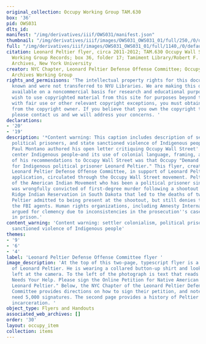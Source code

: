 ```yaml
---
original_collection: Occupy Working Group TAM.630
box: '36'
pid: OWS031
dlts_id:
manifest: "/img/derivatives/iiif/OWS031/manifest.json"
thumbnail: "/img/derivatives/iiif/images/OWS031_OWS031_01/full/250,/0/default.jpg"
full: "/img/derivatives/iiif/images/OWS031_OWS031_01/full/1140,/0/default.jpg"
citation: Leonard Peltier flyer, circa 2011-2012; TAM.630 Occupy Wall Street Archives
  Working Group Records; box 36, folder 17; Tamiment Library/Robert F. Wagner Labor
  Archives, New York University
creator: NYC Chapter, Leonard Peltier Defense Offense Committee; Occupy Wall Street
  Archives Working Group
rights_and_permisisons: 'The intellectual property rights for this document are not
  known and were not transferred to NYU Libraries. We are making this document publicly
  available on a noncommercial basis for research and educational purposes. If you
  wish to use copyrighted material from this site for purposes beyond those in accordance
  with fair use or other relevant copyright exceptions, you must obtain permission
  from the copyright owner. If you believe that you own the copyright to this document,
  please contact us and we will address your concerns. '
declarations:
- '20'
- '19'
description: '*Content warning: This caption includes description of settler colonialism,
  political prisoners, and state sanctioned violence of Indigenous people* When John
  Paul Montano authored his open letter critiquing Occupy Wall Street''s failure to
  center Indigenous people—and its use of colonial language, framing, and tactics—one
  of his recommendations to Occupy Wall Street was that Occupy "Demand immediate freedom
  for Indigenous political prisoner Leonard Peltier." This flyer, created by the NYC
  Leonard Peltier Defense Offense Committee, in support of Leonard Peltier''s clemency
  application, circulated through the Occupy Wall Street movement. Peltier is a member
  of the American Indian Movement who has been a political prisoner since 1977. He
  was wrongfully convicted of first-degree murder following a shootout at the Pine
  Ridge Indian Reservation in South Dakota that led to the deaths of two FBI agents.
  Peltier admitted to being present at the shootout, but still denies that he shot
  the FBI agents. Human rights organizations, including Amnesty International, have
  argued for clemency due to inconsistencies in the prosecution''s case, but he remains
  in prison.'
content_warning: 'Content warning: settler colonialism, political prisoners, state
  sanctioned violence of Indigenous people'
themes:
- '9'
- '6'
- '4'
label: 'Leonard Peltier Defense Offense Committee flyer '
image_description: 'At the top of this two-page, typescript flyer is a photograph
  of Leonard Peltier. He is wearing a collared button-up shirt and looking to his
  left at the camera. To the left of the photograph is text that reads "Leonard Peltier
  Needs Your Help. Please sign the Online Petition for Native American Political Prisoner
  Leonard Peltier." Below, the NYC Chapter of the Leonard Peltier Defense Offense
  Committee provides directions on how to sign their petition, and note that they
  need 5,000 signatures. The second page provides a history of Peltier''s wrongful
  incarceration. '
object_type: Flyers and Handouts
associated_web_archives: []
order: '30'
layout: occupy_item
collection: items
---
```

